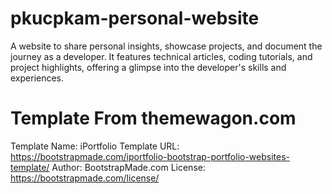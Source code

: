 # pkucpkam-personal-website
A website to share personal insights, showcase projects, and document the journey as a developer. It features technical articles, coding tutorials, and project highlights, offering a glimpse into the developer's skills and experiences.

# Template From themewagon.com
Template Name: iPortfolio
Template URL: https://bootstrapmade.com/iportfolio-bootstrap-portfolio-websites-template/
Author: BootstrapMade.com
License: https://bootstrapmade.com/license/
